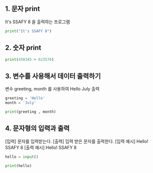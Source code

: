 ## 1. 문자 print

It's SSAFY 8 을 출력하는 프로그램

```python
print("It's SSAFY 8")
```


## 2. 숫자 print

```python
print(458345 + 623576)
```


## 3. 변수를 사용해서 데이터 출력하기

변수 greeting, month 를 사용하여 Hello July 출력

```python
greeting = 'Hello'
month = 'July'

print(greeting , month)
```


## 4. 문자형의 입력과 출력

[입력] 문자를 입력받는다. [출력] 입력 받은 문자를 출력한다. [입력 예시] Hello! SSAFY 8 [출력 예시] Hello! SSAFY 8


```python
hello = input()

print(hello)
```